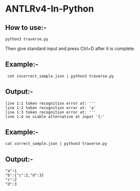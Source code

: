 # ANTLRv4-In-Python

## How to use:-

```
python3 traverse.py
```
Then give standard input and press Ctrl+D after it is complete.

## Example:-

```
 cat incorrect_sample.json | python3 traverse.py 
```
 
 ## Output:-
 
```
line 1:1 token recognition error at: '''
line 1:2 token recognition error at: 'a'
line 1:3 token recognition error at: '''
line 1:4 no viable alternative at input '{:'
```
## Example:-

```
cat correct_sample.json | python3 traverse.py
```

## Output:-

```
"a":1
"b":{"c":2,"d":3}
"c":2
"d":3
```
